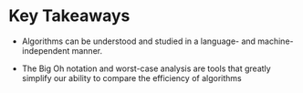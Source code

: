 # Key Takeaways

- Algorithms can be understood and studied in a language-
  and machine-independent manner.

- The Big Oh notation and worst-case analysis are tools
  that greatly simplify our ability to compare the efficiency of algorithms
